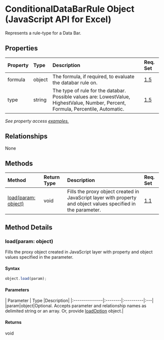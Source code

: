 # ConditionalDataBarRule Object (JavaScript API for Excel)

Represents a rule-type for a Data Bar.

## Properties

| Property	   | Type	|Description| Req. Set|
|:---------------|:--------|:----------|:----|
|formula|object|The formula, if required, to evaluate the databar rule on.|[1.5](../requirement-sets/excel-api-requirement-sets.md)|
|type|string|The type of rule for the databar. Possible values are: LowestValue, HighestValue, Number, Percent, Formula, Percentile, Automatic.|[1.5](../requirement-sets/excel-api-requirement-sets.md)|

_See property access [examples.](#property-access-examples)_

## Relationships
None


## Methods

| Method		   | Return Type	|Description| Req. Set|
|:---------------|:--------|:----------|:----|
|[load(param: object)](#loadparam-object)|void|Fills the proxy object created in JavaScript layer with property and object values specified in the parameter.|[1.1](../requirement-sets/excel-api-requirement-sets.md)|

## Method Details


### load(param: object)
Fills the proxy object created in JavaScript layer with property and object values specified in the parameter.

#### Syntax
```js
object.load(param);
```

#### Parameters
| Parameter	   | Type	|Description|
|:---------------|:--------|:----------|:---|
|param|object|Optional. Accepts parameter and relationship names as delimited string or an array. Or, provide [loadOption](loadoption.md) object.|

#### Returns
void
